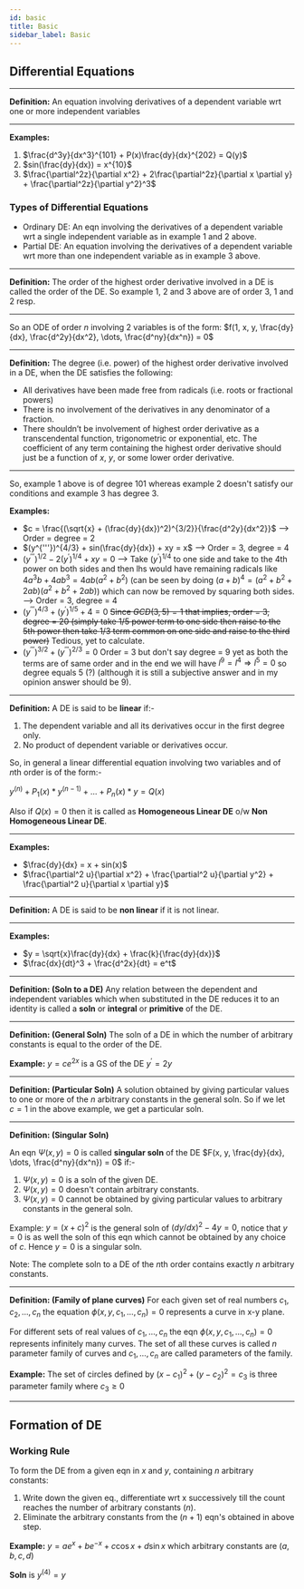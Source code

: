 ```yaml
---
id: basic
title: Basic
sidebar_label: Basic
---
```


## Differential Equations

---

**Definition:** An equation involving derivatives of a dependent variable wrt one or more independent variables

---

**Examples:**

1. $\frac{d^3y}{dx^3}^{101} + P(x)\frac{dy}{dx}^{202} = Q(y)$
2. $sin(\frac{dy}{dx}) = x^{10}$
3. $\frac{\partial^2z}{\partial x^2} + 2\frac{\partial^2z}{\partial x \partial y} + \frac{\partial^2z}{\partial y^2}^3$

### Types of Differential Equations

- Ordinary DE: An eqn involving the derivatives of a dependent variable wrt a single independent variable as in example 1 and 2 above.
- Partial DE: An equation involving the derivatives of a dependent variable wrt more than one independent variable as in example 3 above.

---

**Definition:** The order of the highest order derivative involved in a DE is called the order of the DE. So example 1, 2 and 3 above are of order 3, 1 and 2 resp.

---

So an ODE of order $n$ involving 2 variables is of the form: $f(1, x, y, \frac{dy}{dx}, \frac{d^2y}{dx^2}, \dots, \frac{d^ny}{dx^n}) = 0$

<!-- From now on, unless otherwise mentioned, for this chapter of "ODE", "ODE" will be further abbreviated as "DE" -->

---

**Definition:** The degree (i.e. power) of the highest order derivative involved in a DE, when the DE satisfies the following:

- All derivatives have been made free from radicals (i.e. roots or fractional powers)
- There is no involvement of the derivatives in any denominator of a fraction.
- There shouldn’t be involvement of highest order derivative as a transcendental function, trigonometric or exponential, etc. The coefficient of any term containing the highest order derivative should just be a function of $x$, $y$, or some lower order derivative.

---

So, example 1 above is of degree 101 whereas example 2 doesn't satisfy our conditions and example 3 has degree 3.

**Examples:**

- $c = \frac{(\sqrt{x} + (\frac{dy}{dx})^2)^{3/2}}{\frac{d^2y}{dx^2}}$ --> Order = degree = 2
- $(y^{'''})^{4/3} + sin(\frac{dy}{dx}) + xy = x$ --> Order = 3, degree = 4
- $(y^{'''})^{1/2} - 2(y^{'})^{1/4} + xy = 0$ --> Take $(y^{'})^{1/4}$ to one side and take to the 4th power on both sides and then lhs would have remaining radicals like $4a^3b + 4ab^3 = 4ab(a^2 + b^2)$ (can be seen by doing $(a + b)^4 = (a^2 + b^2 + 2ab)(a^2 + b^2 + 2ab)$) which can now be removed by squaring both sides. --> Order = 3, degree = 4
- $(y^{'''})^{4/3} + (y^{'})^{1/5} + 4 = 0$ ~~Since $GCD(3, 5) = 1$ that implies, order = 3, degree = 20 (simply take $1/5$ power term to one side then raise to the 5th power then take $1/3$ term common on one side and raise to the third power)~~ Tedious, yet to calculate.
- $(y^{'''})^{3/2} + (y^{'''})^{2/3} = 0$ Order = 3 but don't say degree = 9 yet as both the terms are of same order and in the end we will have $l^9 = l^4 \Rightarrow l^5 = 0$ so degree equals 5 (?) (although it is still a subjective answer and in my opinion answer should be 9).

---

**Definition:** A DE is said to be **linear** if:-

1. The dependent variable and all its derivatives occur in the first degree only.
2. No product of dependent variable or derivatives occur.

So, in general a linear differential equation involving two variables and of $n$th order is of the form:-

$y^{(n)} + P_1(x) * y^{(n - 1)} + \dots + P_n(x) * y = Q(x)$

Also if $Q(x) = 0$ then it is called as **Homogeneous Linear DE** o/w **Non Homogeneous Linear DE**.

---

**Examples:**

- $\frac{dy}{dx} = x + sin(x)$
- $\frac{\partial^2 u}{\partial x^2} + \frac{\partial^2 u}{\partial y^2} + \frac{\partial^2 u}{\partial x \partial y}$

---

**Definition:** A DE is said to be **non linear** if it is not linear.

---

**Examples:**

- $y = \sqrt{x}\frac{dy}{dx} + \frac{k}{\frac{dy}{dx}}$
- $\frac{dx}{dt}^3 + \frac{d^2x}{dt} = e^t$

---

**Definition: (Soln to a DE)** Any relation between the dependent and independent variables which when substituted in the DE reduces it to an identity is called a **soln** or **integral** or **primitive** of the DE.

---

**Definition: (General Soln)** The soln of a DE in which the number of arbitrary constants is equal to the order of the DE.

**Example:** $y = ce^{2x}$ is a GS of the DE $y^{'} = 2y$

---

**Definition: (Particular Soln)** A solution obtained by giving particular values to one or more of the $n$ arbitrary constants in the general soln. So if we let $c = 1$ in the above example, we get a particular soln.

---

**Definition: (Singular Soln)**

An eqn $\Psi(x, y) = 0$ is called **singular soln** of the DE $F(x, y, \frac{dy}{dx}, \dots, \frac{d^ny}{dx^n}) = 0$ if:-

1. $\Psi(x, y) = 0$ is a soln of the given DE.
2. $\Psi(x, y) = 0$ doesn't contain arbitrary constants.
3. $\Psi(x, y) = 0$ cannot be obtained by giving particular values to arbitrary constants in the general soln.

Example: $y = (x + c)^2$ is the general soln of $(dy/dx)^2 - 4y = 0$, notice that $y = 0$ is as well the soln of this eqn which cannot be obtained by any choice of $c$. Hence $y = 0$ is a singular soln.

Note: The complete soln to a DE of the $n$th order contains exactly $n$ arbitrary constants.

---

**Definition: (Family of plane curves)** For each given set of real numbers $c_1, c_2, \dots, c_n$ the equation $\phi(x, y, c_1, \dots, c_n) = 0$ represents a curve in x-y plane.

For different sets of real values of $c_1, \dots, c_n$ the eqn $\phi(x, y, c_1, \dots, c_n) = 0$ represents infinitely many curves. The set of all these curves is called $n$ parameter family of curves and $c_1, \dots, c_n$ are called parameters of the family.

**Example:** The set of circles defined by $(x - c_1)^2 + (y - c_2)^2 = c_3$ is three parameter family where $c_3 \geq 0$

---

## Formation of DE

### Working Rule

To form the DE from a given eqn in $x$ and $y$, containing $n$ arbitrary constants:

1. Write down the given eq., differentiate wrt x successively till the count reaches the number of arbitrary constants ($n$).
2. Eliminate the arbitrary constants from the ($n + 1$) eqn's obtained in above step.

**Example:** $y = ae^x + be^{-x} + c \cos{x} + d\sin{x}$ which arbitrary constants are $(a, b, c, d)$

**Soln** is $y^{(4)} = y$
